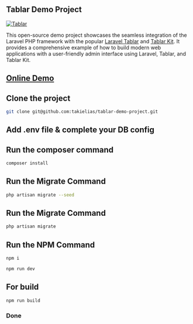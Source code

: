 ## Tablar Demo Project


[![Tablar](https://img.youtube.com/vi/ka26mSdmvIQ/0.jpg)](https://www.youtube.com/watch?v=ka26mSdmvIQ)

This open-source demo project showcases the seamless integration of the Laravel PHP framework with the popular [Laravel Tablar](https://github.com/takielias/tablar)
and [Tablar Kit](https://github.com/takielias/tablar-kit). It provides a comprehensive example of how to build modern web applications
with a user-friendly admin interface using Laravel, Tablar, and Tablar Kit.

## [Online Demo](https://tablar.ebuz.xyz/login)

## Clone the project

```bash
git clone git@github.com:takielias/tablar-demo-project.git
```

## Add .env file & complete your DB config

## Run the composer command

```bash
composer install
```

## Run the Migrate Command

```bash
php artisan migrate --seed
```

## Run the Migrate Command

```bash
php artisan migrate
```

## Run the NPM Command

```bash
npm i
```

```bash
npm run dev
```

## For build

```bash
npm run build
```

### Done

